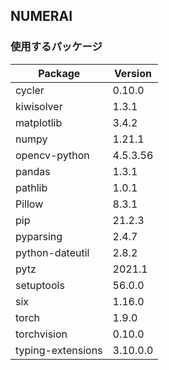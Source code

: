 ## NUMERAI

### 使用するパッケージ

|Package           |  Version  |
|----------------- |  -------- |
|cycler            |  0.10.0   |
|kiwisolver        |  1.3.1    |
|matplotlib        |  3.4.2    |
|numpy             |  1.21.1   |
|opencv-python     |  4.5.3.56 |
|pandas            |  1.3.1    |
|pathlib           |  1.0.1    |
|Pillow            |  8.3.1    |
|pip               |  21.2.3   |
|pyparsing         |  2.4.7    |
|python-dateutil   |  2.8.2    |
|pytz              |  2021.1   |
|setuptools        |  56.0.0   |
|six               |  1.16.0   |
|torch             |  1.9.0    |
|torchvision       |  0.10.0   |
|typing-extensions | 3.10.0.0  |
